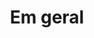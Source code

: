 ---
title: Em geral
description: ''
createdAt: 02-April-2022 12:00
updatedAt: 03-April-2022 08:00
category: Em geral
---